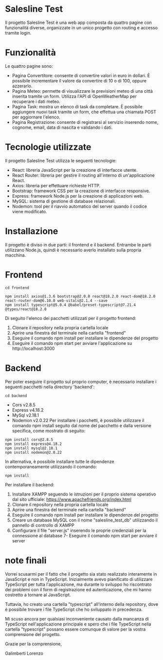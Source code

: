 # Salesline Test
Il progetto Salesline Test è una web app composta da quattro pagine con funzionalità diverse, organizzate in un unico progetto con routing e accesso tramite login.

# Funzionalità
Le quattro pagine sono:

- Pagina Convertitore: consente di convertire valori in euro in dollari. È possibile incrementare il valore da convertire di 10 o di 100, oppure azzerarlo.
- Pagina Meteo: permette di visualizzare le previsioni meteo di una città inserita tramite un form. Utilizza l'API di OpenWeatherMap per recuperare i dati meteo.
- Pagina Task: mostra un elenco di task da completare. È possibile aggiungere nuovi task tramite un form, che effettua una chiamata POST per aggiornare l'elenco.
- Pagina Registrazione: consente di registrarsi al servizio inserendo nome, cognome, email, data di nascita e validando i dati.
# Tecnologie utilizzate
Il progetto Salesline Test utilizza le seguenti tecnologie:

- React: libreria JavaScript per la creazione di interfacce utente.
- React Router: libreria per gestire il routing all'interno di un'applicazione React.
- Axios: libreria per effettuare richieste HTTP.
- Bootstrap: framework CSS per la creazione di interfacce responsive.
- Express: framework Node.js per la creazione di applicazioni web.
- MySQL: sistema di gestione di database relazionali.
- Nodemon: tool per il riavvio automatico del server quando il codice viene modificato.
# Installazione
Il progetto è diviso in due parti: il frontend e il backend. Entrambe le parti utilizzano Node.js, quindi è necessario averlo installato sulla propria macchina.

# Frontend
```
cd frontend
```
```
npm install axios@1.3.6 bootstrap@2.0.0 react@18.2.0 react-dom@18.2.0 react-router-dom@6.10.0 web-vitals@2.1.4 --save
npm install typescript@5.0.4 @babel/preset-typescript@7.21.4 @types/react@18.2.0 
```
Di seguito l'elenco dei pacchetti utilizzati per il progetto frontend:



1. Clonare il repository nella propria cartella locale
2. Aprire una finestra del terminale nella cartella "frontend"
3. Eseguire il comando npm install per installare le dipendenze del progetto
4. Eseguire il comando npm start per avviare l'applicazione su http://localhost:3000
# Backend
Per poter eseguire il progetto sul proprio computer, è necessario installare i seguenti pacchetti nella directory 'backend':
```
cd backend
```

- Cors v2.8.5
- Express v4.18.2
- MySql v2.18.1
- Nodemon v2.0.22
Per installare i pacchetti, è possibile utilizzare il comando npm install seguito dal nome del pacchetto e dalla versione specifica, come mostrato di seguito:

```
npm install cors@2.8.5
npm install express@4.18.2
npm install mysql@2.18.1
npm install nodemon@2.0.22
```

In alternativa, è possibile installare tutte le dipendenze contemporaneamente utilizzando il comando:

```
npm install
```

Per installare il backend:

1. Installare XAMPP seguendo le istruzioni per il proprio sistema operativo dal sito ufficiale: https://www.apachefriends.org/index.html
2. Clonare il repository nella propria cartella locale
3. Aprire una finestra del terminale nella cartella "backend"
4. Eseguire il comando npm install per installare le dipendenze del progetto
5. Creare un database MySQL con il nome "salesline_test_db" utilizzando il pannello di controllo di XAMPP
6. Configurare il file "server.js" inserendo le proprie credenziali per la connessione al database
7- Eseguire il comando npm start per avviare il server
# note finali


Vorrei scusarmi per il fatto che il progetto sia stato realizzato interamente in JavaScript e non in TypeScript. Inizialmente avevo pianificato di utilizzare TypeScript per tutta l'applicazione, ma durante lo sviluppo ho riscontrato dei problemi con il form di registrazione ed autenticazione, che mi hanno costretto a tornare al JavaScript.

Tuttavia, ho creato una cartella "typescript" all'interno della repository, dove è possibile trovare i file TypeScript che ho sviluppato in precedenza. 

Mi scuso ancora per qualsiasi inconveniente causato dalla mancanza di TypeScript nell'applicazione principale e spero che i file TypeScript nella cartella "typescript" possano essere comunque di valore per la vostra comprensione del progetto.

Grazie per la comprensione,

Galimberti Lorenzo
